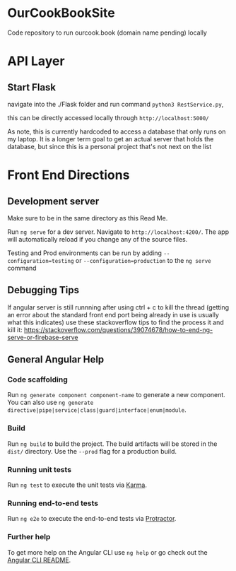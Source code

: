 # OurCookBookSite
Code repository to run ourcook.book (domain name pending) locally


# API Layer

## Start Flask

navigate into the ./Flask folder and run command `python3 RestService.py`, 

this can be directly accessed locally through `http://localhost:5000/`

As note, this is currently hardcoded to access a database that only runs
on my laptop. It is a longer term goal to get an actual server that holds
the database, but since this is a personal project that's not next on the list


# Front End Directions

## Development server

Make sure to be in the same directory as this Read Me.  

Run `ng serve` for a dev server. Navigate to `http://localhost:4200/`. The app will automatically reload if you change any of the source files.

Testing and Prod environments can be run by adding `--configuration=testing` or `--configuration=production` to the `ng serve` command

## Debugging Tips

If angular server is still runnning after using ctrl + c to kill the thread (getting an error about the standard front end port being already in use is usually what this indicates) use these stackoverflow tips to find the process it and kill it: https://stackoverflow.com/questions/39074678/how-to-end-ng-serve-or-firebase-serve

## General Angular Help

### Code scaffolding

Run `ng generate component component-name` to generate a new component. You can also use `ng generate directive|pipe|service|class|guard|interface|enum|module`.

### Build

Run `ng build` to build the project. The build artifacts will be stored in the `dist/` directory. Use the `--prod` flag for a production build.

### Running unit tests

Run `ng test` to execute the unit tests via [Karma](https://karma-runner.github.io).

### Running end-to-end tests

Run `ng e2e` to execute the end-to-end tests via [Protractor](http://www.protractortest.org/).

### Further help

To get more help on the Angular CLI use `ng help` or go check out the [Angular CLI README](https://github.com/angular/angular-cli/blob/master/README.md).
